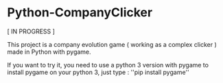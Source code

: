 # Python-CompanyClicker

[ IN PROGRESS ]

This project is a company evolution game ( working as a complex clicker ) made in Python with pygame.

If you want to try it, you need to use a python 3 version with pygame 
to install pygame on your python 3, just type  :  ''pip install pygame''
